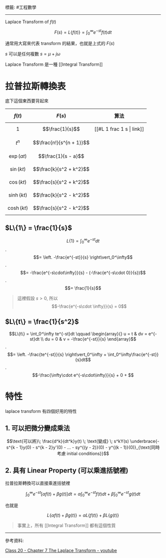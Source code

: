 標籤: #工程數學 

---

Laplace Transform of $f(t)$

$$F(s) = L\{f(t)\} = \int_0^\infty e^{-st}f(t)dt$$

通常用大寫來代表 transform 的結果，也就是上式的 $F(s)$

$s$ 可以是任何複數 $s = \mu + j\omega$

Laplace Transform 是一種 [[Integral Transform]]

# 拉普拉斯轉換表

底下這個東西要背起來

| $$f(t)$$      | $$F(s)$$                 | 算法                      |
| ------------- | ------------------------ | ------------------------- |
| $$1$$         | $$\frac{1}{s}$$          | [[#L 1 frac 1 s \| link]] | 
| $$t^n$$       | $$\frac{n!}{s^{n + 1}}$$ |                           |
| $$\exp(at)$$  | $$\frac{1}{s - a}$$      |                           |
| $$\sin(kt)$$  | $$\frac{k}{s^2 + k^2}$$  |                           |
| $$\cos(kt)$$  | $$\frac{s}{s^2 + k^2}$$  |                           |
| $$\sinh(kt)$$ | $$\frac{k}{s^2 - k^2}$$  |                           |
| $$\cosh(kt)$$ | $$\frac{s}{s^2 - k^2}$$  |                           |

## $L\{1\} = \frac{1}{s}$

$$L\{1\} = \int_0^\infty e^{-st}dt$$
.
$$= \left. -\frac{e^{-st}}{s} \right\vert_0^\infty$$
.
$$= -\frac{e^{-s\cdot\infty}}{s} - (-\frac{e^{-s\cdot 0}}{s})$$
.
$$= \frac{1}{s}$$

> 這裡假設 $s > 0$, 所以
> $$-\frac{e^{-s\cdot \infty}}{s} = 0$$

## $L\{t\} = \frac{1}{s^2}$

$$L\{t\} = \int_0^\infty te^{-st}dt \qquad 
\begin{array}{}
	u = t & dv = e^{-st}dt \\
	du = 0 & v = -\frac{e^{-st}}{s}
\end{array}$$
.
$$= \left. -\frac{te^{-st}}{s} \right\vert_0^\infty + \int_0^\infty\frac{e^{-st}}{s}dt$$
.
$$-\frac{\infty\cdot e^{-s\cdot\infty}}{s} + 0 + $$

# 特性

laplace transform 有四個好用的特性

## 1. 可以把微分變成乘法

$$\text{可以將}\; \frac{d^k}{dt^k}y(t) \; \text{變成} \; s^kY(s) \underbrace{- s^{k - 1}y(0) - s^{k - 2}y'(0) - ... - sy^{(y - 2)}(0) - y^{(k - 1)}(0)}_{\text{同時考慮 initial conditions}}$$

## 2. 具有 Linear Property (可以乘進括號裡)

拉普拉斯轉換可以直接乘進括號裡

$$\int_0^\infty e^{-st}[\alpha f(t) + \beta g(t)]dt = \alpha \int_0^\infty e^{-st}f(t)dt + \beta\int_0^\infty e^{-st}g(t)dt$$

也就是

$$L\{\alpha f(t) + \beta g(t)\} = \alpha L\{f(t)\} + \beta L\{g(t)\}$$

> 事實上，所有 [[Integral Transform]] 都有這個性質

---

參考資料:

[Class 20 - Chapter 7 The Laplace Transform - youtube](https://youtu.be/m60TiMLKzvQ)